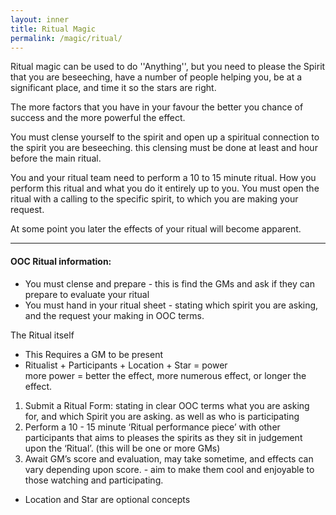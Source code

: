 ```yaml
---
layout: inner
title: Ritual Magic
permalink: /magic/ritual/
---
```

Ritual magic can be used to do ''Anything'', but you need to please the Spirit that you are beseeching, have a number of people helping you, be at a significant place, and time it so the stars are right.

The more factors that you have in your favour the better you chance of success and the more powerful the effect.

You must clense yourself to the spirit and open up a spiritual connection to the spirit you are beseeching.
this clensing must be done at least and hour before the main ritual.

You and your ritual team need to perform a 10 to 15 minute ritual.
How you perform this ritual and what you do it entirely up to you.
You must open the ritual with a calling to the specific spirit, to which you are making your request.

At some point you later the effects of your ritual will become apparent.







---

#### OOC Ritual information:


* You must clense and prepare - this is find the GMs and ask if they can prepare to evaluate your ritual
* You must hand in your ritual sheet - stating which spirit you are asking, and the request your making in OOC terms.

The Ritual itself

* This Requires a GM to be present
* Ritualist + Participants + Location + Star = power  
more power = better the effect, more numerous effect, or longer the effect.



1. Submit a Ritual Form: stating in clear OOC terms what you are asking for, and which Spirit you are asking.
as well as who is participating
2. Perform a 10 - 15 minute ‘Ritual performance piece’ with other participants that aims to pleases the spirits as they sit in judgement upon the ‘Ritual’. (this will be one or more GMs) 
3. Await GM’s score and evaluation, may take sometime, and effects can vary depending upon score. - aim to make them cool and enjoyable to those watching and participating.

* Location and Star are optional concepts
